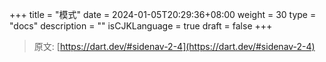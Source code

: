 +++
title = "模式"
date = 2024-01-05T20:29:36+08:00
weight = 30
type = "docs"
description = ""
isCJKLanguage = true
draft = false
+++

> 原文: [https://dart.dev/#sidenav-2-4](https://dart.dev/#sidenav-2-4)
